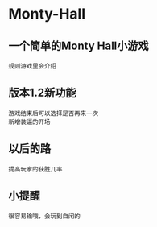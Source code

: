 # Monty-Hall
## 一个简单的Monty Hall小游戏
    规则游戏里会介绍
## 版本1.2新功能
    游戏结束后可以选择是否再来一次
    新增装逼的开场
## 以后的路
    提高玩家的获胜几率
## 小提醒
    很容易输哦，会玩到自闭的
